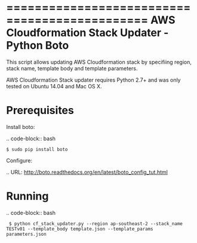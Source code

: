 ==============================================
AWS Cloudformation Stack Updater - Python Boto
==============================================

This script allows updating AWS Cloudformation stack by specifiing region, stack name, template body and template parameters.

AWS Cloudformation Stack updater requires Python 2.7+ and was only tested on Ubuntu 14.04 and Mac OS X.

Prerequisites
=============

Install boto: 

.. code-block:: bash

    $ sudo pip install boto

Configure:

.. URL: http://boto.readthedocs.org/en/latest/boto_config_tut.html

Running
=======

.. code-block:: bash

     $ python cf_stack_updater.py --region ap-southeast-2 --stack_name TESTv01 --template_body template.json --template_params parameters.json

